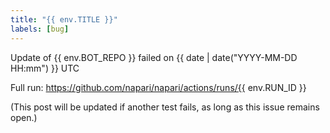 ```yaml
---
title: "{{ env.TITLE }}"
labels: [bug]
---
```


Update of {{ env.BOT_REPO }} failed on {{ date | date("YYYY-MM-DD HH:mm") }} UTC


Full run: https://github.com/napari/napari/actions/runs/{{ env.RUN_ID }}

(This post will be updated if another test fails, as long as this issue remains open.)
